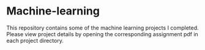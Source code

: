# Machine-learning

This repository contains some of the machine learning projects I completed. Please view project details by opening the corresponding assignment pdf in each project directory.
